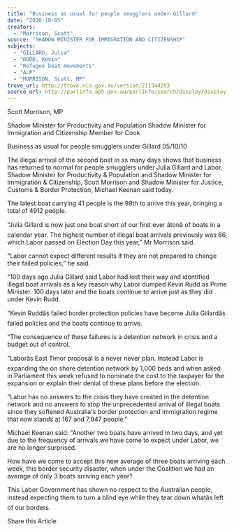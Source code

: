 ```yaml
---
title: "Business as usual for people smugglers under Gillard"
date: "2010-10-05"
creators:
  - "Morrison, Scott"
source: "SHADOW MINISTER FOR IMMIGRATION AND CITIZENSHIP"
subjects:
  - "GILLARD, Julia"
  - "RUDD, Kevin"
  - "Refugee boat movements"
  - "ALP"
  - "MORRISON, Scott, MP"
trove_url: http://trove.nla.gov.au/version/211344293
source_url: http://parlinfo.aph.gov.au/parlInfo/search/display/display.w3p;query=Id%3A%22media/pressrel/267712%22
---
```


 Scott Morrison, MP 

 Shadow Minister for Productivity and Population  Shadow Minister for Immigration and Citizenship  Member for Cook   

 Business as usual for people smugglers under Gillard  05/10/10  

 The illegal arrival of the second boat in as many days shows that business has returned to  normal for people smugglers under Julia Gillard and Labor, Shadow Minister for Productivity  & Population and Shadow Minister for Immigration & Citizenship, Scott Morrison and  Shadow Minister for Justice, Customs & Border Protection, Michael Keenan said today.   

 The latest boat carrying 41 people is the 99th to arrive this year, bringing a total of 4912  people.   

 “Julia Gillard is now just one boat short of our first ever âtonâ of boats in a calendar year. The  highest number of illegal boat arrivals previously was 86, which Labor passed on Election  Day this year,” Mr Morrison said.   

 “Labor cannot expect different results if they are not prepared to change their failed policies,”  he said.   

 “100 days ago Julia Gillard said Labor had lost their way and identified illegal boat arrivals  as a key reason why Labor dumped Kevin Rudd as Prime Minister. 100 days later and the  boats continue to arrive just as they did under Kevin Rudd.   

 “Kevin Ruddâs failed border protection policies have become Julia Gillardâs failed policies  and the boats continue to arrive.   

 “The consequence of these failures is a detention network in crisis and a budget out of  control.   

 “Laborâs East Timor proposal is a never never plan. Instead Labor is expanding the on shore  detention network by 1,000 beds and when asked in Parliament this week refused to nominate  the cost to the taxpayer for the expansion or explain their denial of these plans before the  election.   

 “Labor has no answers to the crisis they have created in the detention network and no  answers to stop the unprecedented arrival of illegal boats since they softened Australia's  border protection and immigration regime that now stands at 167 and 7,947 people.”   

 Michael Keenan said: “Another two boats have arrived in two days, and yet due to the  frequency of arrivals we have come to expect under Labor, we are no longer surprised.   

 How have we come to accept this new average of three boats arriving each week, this border  security disaster, when under the Coalition we had an average of only 3 boats arriving each  year?   

 This Labor Government has shown no respect to the Australian people, instead expecting  them to turn a blind eye while they tear down whatâs left of our borders.  

 Share this Article 

 

